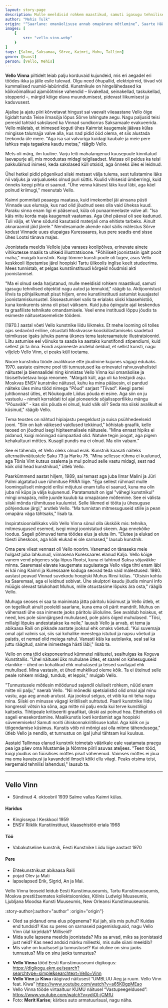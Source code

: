```yaml
---
layout: story-page
description: Mulle meeldisid rohkem maastikud, samuti igasugu tehnilised objektid nagu autod ja lennukid.
author: "Mehis Tulk"
origin: "“Saarlane: omanäolisuse annab omapärane mõtlemine”, Saarte Hääl, 28. november 2020"
images: [
    {
        src: "vello-vinn.webp"
    }
]
tags: [Salme, Saksamaa, Sõrve, Kaimri, Muhu, Tallinn]
genre: [kunst]
person: [Vello, Mehis]
---
```



<!-- # {{ $doc.title }} -->


**Vello Vinna** piltidelt leiab palju korduvaid kujundeid, mis eri aegadel eri töödes ikka ja jälle esile tulevad. Olgu need õhupallid, elektripirnid, tiivad või kummalised ruumid-labürindid. Kunstnikule on hingelähedased ka kõikvõimalikud ajamõõtmise vahendid – liivakellad, seinakellad, taskukellad, stopperid –, märgid kõige elava muundumisest, pidevast liikumisest ja kaduvusest.

Ajalise ja ajatu piiri kõrvetavat hingust sai vaevalt viieaastane Vello õige ligidalt tunda Teise ilmasõja lõpus Sõrve lahingute aegu. Nagu paljusid teisi peresid tahtsid sakslased ka Vinnad sundkorras Saksamaale evakueerida. Vello mäletab, et inimesed koguti ühes Kaimrist kaugemale jäävas külas mingisse talumajja valve alla, kus nad pidid ööd olema, et siis alustada teekonda üle mere. "Aga isa sai valvuriga kuidagi kaubale ja meie pere lahkus maja tagaakna kaudu metsa," räägib Vello.

Mets oli märg, ilm tuuline. Varju leiti mahalangenud kuusepuule kinnitatud laevapurje all, mis moodustas midagi telgilaadset. Metsas oli peidus ka teisi pakkuläinud inimesi, keda sakslased küll otsisid, aga õnneks üles ei leidnud.

Ühel hetkel pidid põgenikud siiski metsast välja tulema, sest tulistamine läks nii valjuks ja varjualuseks olnud puri süttis. Kuulid vihisesid ümberringi, kuid õnneks keegi pihta ei saanud. "Ühe venna käisest läks kuul läbi, aga käel polnud kriimugi," meenutab Vello.

Kaimri pommitati peaaegu maatasa, kuid imekombel jäi ainsana püsti Vinnade uus elumaja, kus nad olid jõudnud sees olla vaid üheksa kuud. Paraku sinna enam ligi ei pääsenud, küla oli punaarmeelaste valve all. "Isa käis mitu korda maja kaugemalt vaatamas. Aga ühel päeval oli see kadunud. Tuli välja, et Vene sõdurid kasutasid materjali oma ehitiste tarbeks. Ainult aknaraamid jäid järele." Nendesamade akende näol säilis mälestus Sõrve kodust Vinnade uues elupaigas Kuressaares, kus pere seadis end sisse ühes Lootsi tänava majas. 

Joonistada meeldis Vellole juba varases koolipõlves, erinevate ainete vihikutesse maalis ta uhkeid illustratsioone. "Põhiliselt joonistasin igalt poolt maha," muigab kunstnik. Kuigi tõmme kunsti poole oli tugev, asus Vello keskkooli lõpetamise järel hoopiski Tartu ülikoolis inglise keelt studeerima. Mees tunnistab, et pelgas kunstiinstituudi kõrgeid nõudmisi akti joonistamisel.

"Ma ei olnud seda harjutanud, mulle meeldisid rohkem maastikud, samuti igasugu tehnilised objektid nagu autod ja lennukid," räägib ta. Aktijoonistust lihvis ta põhjalikumalt pisut hiljem, enne kunstiinstituuti astumist kuuajastel joonistamiskursustel. Sisseastumisel valis ta erialaks siiski klaasehistöö, kuna konkurents sinna oli pisut väiksem. Kuid juba õpingute ajal keskendus ta graafiliste tehnikate omandamisele. Veel enne instituudi lõppu jõudis ta esimeste näitusetasemeliste töödeni.

[1970.] aastal võeti Vello kunstnike liidu liikmeks. Et mehe looming oli tolles ajas sedavõrd eriline, otsustati Moskvasse kooskõlastamiseks saadetud toimikusse igaks juhuks panna üksnes tema lasteraamatute illustratsioonid. Liitu astumise eel võinuks ta saada ka aastaks kunstifondi stipendiumi, kuid sellest jäi ta ilma. Fondi asjameeste arutelul öeldud, et sellist kunsti, nagu viljeleb Vello Vinn, ei peaks küll toetama.

Noore kunstniku tööde avalikkuse ette jõudmine kujunes vägagi edukaks. 1970. aastate esimene pool tõi tunnustused ka erinevatel rahvusvahelistel näitustel ja biennaalidel ning kinnistas Vello Vinna kui omanäolise ja tõsiseltvõetava looja renomee. "Märgati küll, aga oli ka teistpidi asju. Moskvas ENSV kunstnike näitusel, kuhu ka mina pääsesin, ei pandud näiteks üles minu tööd nimega "Põud" sarjast "Tiivad". Keegi partei juhtkonnast ütles, et Nõukogude Liidus põuda ei esine. Aga siin on ju vastuolu – nimelt korraldati tol ajal pioneeride sõjalissportlikku mängu "Põuavälk" - kas siis põuda ei olnud, kuid välk oli? Seda ma siiski avalikult ei küsinud," räägib Vello.

Tema teostes on nähtud hipiajastu peegeldust ja suisa psühhedeelseid jooni. "Siin on kah väikesed vaidlused tekkinud," kõhistab graafik, kelle teosed on jõudnud isegi hipiteemalisele näitusele. "Mina ennast hipiks ei pidanud, kuigi mõningad sümpaatiad olid. Natuke tegin joogat, aga pigem kehakultuuri mõttes. Kusagil pundis ma ei olnud. Ma olin vabam."

See ei tähenda, et Vello oleks olnud erak. Kunstnik kaasati näiteks alternatiivnäitustele Saku 73 ja Harku 75. "Mina sellesse rühma ei kuulunud, aga Tõnis Vint kutsus osalema ja mul polnud selle vastu midagi, sest nad kõik olid head kunstnikud," ütleb Vello.

Paarkümmend aastat hiljem, 1989, sai temast aga juba Ilmar Malini ja Jüri Palmi algatatud uue rühmituse PARA liige. "Ega sellest rühmast mulle loominguliselt mingeid erilisi mõjutusi enam tulla ei saanud, kuna ma olin juba nii küps ja välja kujunenud. Paratamatult on igal "vähegi kunstnikul" mingi omapära, mille juurde kuulub ka omapärane mõtlemine. See ei välista siiski mõnda rühmitusse kuulumist. Selle liikmed ei tööta ju ühesuguse põhjenduse järgi," arutleb Vello. "Ma tunnistan mitmesuguseid stiile ja pean omapära väga tähtsaks," lisab ta.

Inspiratsiooniallikaks võib Vello Vinna sõnul olla ükskõik mis: tehnika, mitmesugused esemed, isegi mingi joonistatud skeem. Aga ennekõike loodus. Sageli põimuvad tema töödes elus ja eluta ilm. "Elutee ja elukad on tõesti üheskoos, aga kõik elukad ei ole sarnased," lausub kunstnik. 

Oma pere viiest vennast oli Vello noorim. Vanemad on tänaseks meie hulgast juba lahkunud, viimasena Kuressaares elanud Kaljo. Vello kõige vanem vend põgenes sõja lõpus Rootsi, kuna ei tahtnud Saksa sõjaväkke minna. Saaremaal elavate kaugemate sugulastega Vello väga tihti enam läbi ei käi ning Kaimri ja Kuressaare koduga seovad teda vaid mälestused. 1980. aastast peavad Vinnad suvekodu hoopiski Muhus Rinsi külas. "Otsisin kohta ka Saaremaal, aga ei leidnud sobivat. Ühe skulptori kaudu jõudis minuni info müügis olevast talukohast Muhus, mille otsustasime lõpuks ära osta," räägib Vello.

Muhuga seoses ei saa ta mainimata jätta päritolu küsimust ja Vello ütleb, et on tegelikult ainult pooleldi saarlane, kuna ema oli pärit mandrilt. Muhus on vähemasti ühe osa inimeste jaoks päritolu ülioluline. See avaldub hoiakus, et need, kes pole sünnijärgsed muhulased, pole päris õiged muhulased. "Tõsi, millalgi lõpuks andestatakse ka neile," lausub Vello ja arvab, et tema ja abikaasa Raili on pikkade aastate jooksul ehk omaks võetud. "Kui suvemaja omal ajal valmis sai, siis sai kohalike meestega istutud ja napsu võetud ja paistis, et nemad olid meiega rahul. Vanasti käis ka autolavka, seal sai ka juttu räägitud, saime inimestega hästi läbi," lisab ta.

Vello on oma töid eksponeerinud kümnetel näitustel, sealhulgas ka Koguva Kunstitallis. "Ühel näitusel üks muhulane ütles, et saarel on kahesuguseid elanikke – ühed on kohalikud ehk muhulased ja teised suvitajad ehk muhulised. Mina vastasin, et ühed muhklikud oleme kõik. Ta ei ütelnud selle peale rohkem midagi, tundub, et leppis," muigab Vello.

"Tunnustusele mõtlesin möödunud sajandil oluliselt rohkem, nüüd enam mitte nii palju," naerab Vello. "Nii mõnedki spetsialistid olid omal ajal minu vastu, aga aeg annab arutust. Aja jooksul selgus, et võib ka nii teha nagu mina. Siiski on minusse vägagi kriitiliselt suhtutud. Paaril kunstnike liidu kongressil võtsin ka sõna, aga mitte nii palju enda kui terve kunstiliigi kaitseks. Tihtipeale kritiseeriti graafikat, ükski asi polnud hea. Etteheiteks oli sageli enesekordamine. Maalikunstis loeti kordamist aga hoopiski süvenemiseks! Samuti noriti ühiskonnakriitilisuse kallal. Aga kõik on ju tõlgendamise küsimus. Kunstis võib nii mõnigi asi olla mitme tähendusega," ütleb Vello ja nendib, et tunnustus on igal juhul tähtsam kui kuulsus.

Aastaid Tallinnas elanud kunstnik toimetab väärikale eale vaatamata praegu pea iga päev oma Mustamäe ja Nõmme piiril asuvas ateljees. "Teen tööd, kuigi jõudlus on füüsilises mõttes pisut vähenenud. Vaimses mõttes ei jõua ma oma kavatsusi ja kavandeid ilmselt kõiki ellu viiagi. Peaks otsima teisi, kergemaid tehnilisi lahendusi," lausub ta.

<hr />

## Vello Vinn 

- Sündinud 4. oktoobril 1939 Salme vallas Kaimri külas. 

#### Haridus

- Kingissepa I Keskkool 1959 
- ENSV Riiklik Kunstiinstituut, klaasehistöö eriala 1968

#### Töö

- Vabakutseline kunstnik, Eesti Kunstnike Liidu liige aastast 1970

#### Pere

- Ehtekunstnikust abikaasa Raili
- pojad Olev ja Mati
- lapselapsed Erik, Sigrid, An ja Mai.

Vello Vinna teoseid leidub Eesti Kunstimuuseumis, Tartu Kunstimuuseumis, Moskva prestiižsemates kollektsioonides, Kölnis Ludwigi Muuseumis, Ljubljana Moodsa Kunsti Muuseumis, New Orleansi Kunstimuuseumis.




:story-author{:author="author" :origin="origin"}

<details-wrapper summary="Mis mõtted tekkisid?">

- Oled sa pidanud oma elus põgenema? Kui jah, siis mis puhul? Kuidas end tundsid? Kas su peres on sarnaseid pagemislugusid, nagu Vello Vinn ülal kirjeldab? Milliseid?
- Mida sulle lapsena meeldis joonistada? Mis sa arvad, miks sa joonistasid just neid? Kas need andsid märku millestki, mis sulle siiani meeldib?
- Mis vahe on kuulsusel ja tunnustusel? Kui oluline on sinu jaoks tunnustus? Mis on sinu jaoks tunnustus?

</details-wrapper>


<details-wrapper summary="Allikad" class="text-sm" icon="icon-park-outline:document-folder">

- **Vello Vinna** tööd Eesti Kunstimuuseumi digikogus: https://digikogu.ekm.ee/search?searchtype=simple&searchtext=Vello+Vinn
- **Vello Vinn** ja **Kiwa** räägivad näitusest “UMBLUU Aeg ja ruum. Vello Vinn feat. Kiwa” https://www.youtube.com/watch?v=a65KBgpMEao
- Vello Vinna tööde virtaaltuur KUMU näitusel “Vastupeegeldused”: https://www.youtube.com/watch?v=ydjOI-jCMfU
- Foto: **Merit Karise**; kärbes auto armatuurlaual, nagu näha.

</details-wrapper>